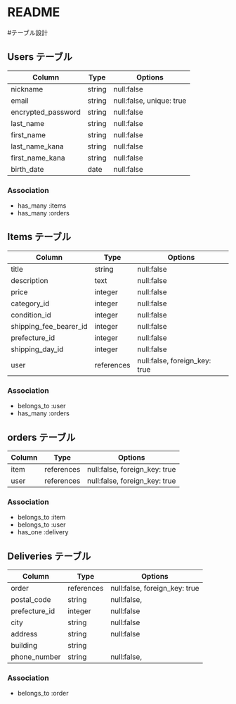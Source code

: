 # README

#テーブル設計


## Users テーブル

| Column             | Type     | Options                  |
| ------------------ | -------- | ------------------------ |
| nickname           | string   | null:false               |
| email              | string   | null:false, unique: true |
| encrypted_password | string   | null:false               |
| last_name          | string   | null:false               |
| first_name         | string   | null:false               |
| last_name_kana     | string   | null:false               |
| first_name_kana    | string   | null:false               |
| birth_date         | date     | null:false               |

### Association

* has_many :items
* has_many :orders

## Items テーブル

| Column                 | Type       | Options                       |
| ---------------------- | ---------- | ----------------------------- |
| title                  | string     | null:false                    |
| description            | text       | null:false                    |
| price                  | integer    | null:false                    |
| category_id            | integer    | null:false                    |
| condition_id           | integer    | null:false                    |
| shipping_fee_bearer_id | integer    | null:false                    |
| prefecture_id          | integer    | null:false                    |
| shipping_day_id        | integer    | null:false                    |
| user                   | references | null:false, foreign_key: true |

### Association

* belongs_to :user
* has_many :orders

## orders テーブル

| Column          | Type       | Options                       |
| --------------- | ---------- | ----------------------------- |
| item            | references | null:false, foreign_key: true |
| user            | references | null:false, foreign_key: true |

### Association

* belongs_to :item
* belongs_to :user
* has_one :delivery


## Deliveries テーブル

| Column         | Type       | Options                               |
| -------------- | --------   | ------------------------------------- |
| order          | references | null:false, foreign_key: true         |
| postal_code    | string     | null:false,                           |
| prefecture_id  | integer    | null:false                            |
| city           | string     | null:false                            |
| address        | string     | null:false                            |
| building       | string     |                                       |
| phone_number   | string     | null:false,                           |

### Association

* belongs_to :order
